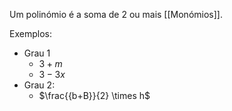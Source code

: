 Um polinómio é a soma de 2 ou mais [[Monómios]].

Exemplos:
- Grau 1
	- $3 + m$
	- $3 - 3x$
- Grau 2:
	- $\frac{{b+B}}{2} \times h$
